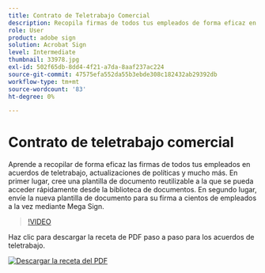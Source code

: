 ```yaml
---
title: Contrato de Teletrabajo Comercial
description: Recopila firmas de todos tus empleados de forma eficaz en los acuerdos de teletrabajo
role: User
product: adobe sign
solution: Acrobat Sign
level: Intermediate
thumbnail: 33978.jpg
exl-id: 502f65db-8dd4-4f21-a7da-8aaf237ac224
source-git-commit: 47575efa552da55b3ebde308c182432ab29392db
workflow-type: tm+mt
source-wordcount: '83'
ht-degree: 0%

---
```


# Contrato de teletrabajo comercial

Aprende a recopilar de forma eficaz las firmas de todos tus empleados en acuerdos de teletrabajo, actualizaciones de políticas y mucho más. En primer lugar, cree una plantilla de documento reutilizable a la que se pueda acceder rápidamente desde la biblioteca de documentos. En segundo lugar, envíe la nueva plantilla de documento para su firma a cientos de empleados a la vez mediante Mega Sign.

>[!VIDEO](https://video.tv.adobe.com/v/33978?hidetitle=true)

Haz clic para descargar la receta de PDF paso a paso para los acuerdos de teletrabajo.

[![Descargar la receta del PDF](../assets/acrobat_PDF_96.png)](../assets/UseCaseRecipe-EN-UsingMegaSign.pdf)
